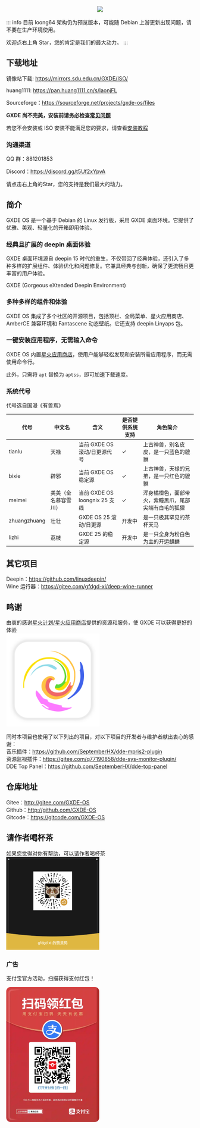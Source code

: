<center><img src=/new-logo-long.png width=300/></center>



::: info
目前 loong64 架构仍为预览版本，可能随 Debian 上游更新出现问题，请不要在生产环境使用。

欢迎点右上角 Star，您的肯定是我们的最大动力。
:::

## 下载地址



镜像站下载: https://mirrors.sdu.edu.cn/GXDE/ISO/

huang1111: https://pan.huang1111.cn/s/laonjFL

Sourceforge：https://sourceforge.net/projects/gxde-os/files

**GXDE 尚不完美，安装前请务必检查[常见问题](faq.md)**

若您不会安装或 ISO 安装不能满足您的要求，请查看[安装教程](install.md)

### 沟通渠道

QQ 群：881201853

Discord：https://discord.gg/t5Uf2xYpvA

请点击右上角的Star，您的支持是我们最大的动力。


## 简介

GXDE OS 是一个基于 Debian 的 Linux 发行版，采用 GXDE 桌面环境。它提供了优雅、美观、轻量化的开箱即用体验。

### 经典且扩展的 deepin 桌面体验

GXDE 桌面环境源自 deepin 15 时代的重生，不仅带回了经典体验，还引入了多种多样的扩展组件、体验优化和问题修复。它兼具经典与创新，确保了更流畅且更丰富的用户体验。

GXDE (Gorgeous eXtended Deepin Environment)

### 多种多样的组件和体验

GXDE OS 集成了多个社区的开源项目，包括顶栏、全局菜单、星火应用商店、AmberCE 兼容环境和 Fantascene 动态壁纸。它还支持 deepin Linyaps 包。

### 一键安装应用程序，无需输入命令

GXDE OS 内置[星火应用商店](https://gitee.com/spark-store-project/)，使用户能够轻松发现和安装所需应用程序，而无需使用命令行。

此外，只需将 `apt` 替换为 `aptss`，即可加速下载速度。


### 系统代号
代号选自国漫《有兽焉》  

| 代号 | 中文名 | 含义 | 是否提供系统支持 | 角色简介 |
| --- | --- | --- | --- | --- |
| tianlu | 天禄 | 当前 GXDE OS 滚动/日更源代号 | ✓ | 上古神兽，别名皮皮，是一只蓝色的貔貅 |
| bixie | 辟邪 | 当前 GXDE OS 稳定源 | ✓ | 上古神兽，天禄的兄弟，是一只红色的貔貅 |
| meimei | 美美（全名慕容雪川） | 当前 GXDE OS loongnix 25 支线 | ✓ | 浑身橘橙色，面部带火，紫瞳黑爪，尾部尖端有白毛的狐狸 |
| zhuangzhuang | 壮壮 | GXDE OS 25 滚动/日更源 | 开发中 | 是一只极其罕见的茶杯天马 |
| lizhi | 荔枝 | GXDE 25 的稳定源 | 开发中 | 是一只全身为粉白色为主的开运麒麟 |



## 其它项目

Deepin：https://github.com/linuxdeepin/  
Wine 运行器：https://gitee.com/gfdgd-xi/deep-wine-runner  

## 鸣谢

由衷的感谢[星火计划/星火应用商店](https://gitee.com/spark-store-project/)提供的资源和服务，使 GXDE 可以获得更好的体验  
<img src="/install/spark-store.svg" width="250"  />

同时本项目也使用了以下列出的项目，对以下项目的开发者与维护者献出衷心的感谢：  
音乐插件：https://github.com/SeptemberHX/dde-mpris2-plugin  
资源监视插件：https://gitee.com/q77190858/dde-sys-monitor-plugin/  
DDE Top Panel：https://github.com/SeptemberHX/dde-top-panel

## 仓库地址

Gitee：http://gitee.com/GXDE-OS  
Github：http://github.com/GXDE-OS  
Gitcode：https://gitcode.com/GXDE-OS

## 请作者喝杯茶

如果您觉得对你有帮助，可以请作者喝杯茶  
<img src="/install/Wechat.png" width="250"  />

### 广告

支付宝官方活动，扫描获得支付红包！

<p><img src="/install/advertisement0.jpg" width="250" ></p>
